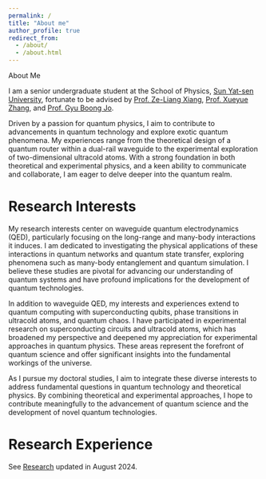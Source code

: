 ```yaml
---
permalink: /
title: "About me"
author_profile: true
redirect_from: 
  - /about/
  - /about.html
---
```


About Me

I am a senior undergraduate student at the School of Physics, [Sun Yat-sen University](https://www.sysu.edu.cn/sysuen/), fortunate to be advised by [Prof. Ze-Liang Xiang](https://scholar.google.com/citations?user=akB8u4sAAAAJ&hl=en&oi=ao), [Prof. Xueyue Zhang](https://xueyue-sherry-zhang.github.io/), and [Prof. Gyu Boong Jo](https://ultracold.ust.hk/group/pi-gyu-boong-jo-ph-d).

Driven by a passion for quantum physics, I aim to contribute to advancements in quantum technology and explore exotic quantum phenomena. My experiences range from the theoretical design of a quantum router within a dual-rail waveguide to the experimental exploration of two-dimensional ultracold atoms. With a strong foundation in both theoretical and experimental physics, and a keen ability to communicate and collaborate, I am eager to delve deeper into the quantum realm.

Research Interests
======

My research interests center on waveguide quantum electrodynamics (QED), particularly focusing on the long-range and many-body interactions it induces. I am dedicated to investigating the physical applications of these interactions in quantum networks and quantum state transfer, exploring phenomena such as many-body entanglement and quantum simulation. I believe these studies are pivotal for advancing our understanding of quantum systems and have profound implications for the development of quantum technologies.

In addition to waveguide QED, my interests and experiences extend to quantum computing with superconducting qubits, phase transitions in ultracold atoms, and quantum chaos. I have participated in experimental research on superconducting circuits and ultracold atoms, which has broadened my perspective and deepened my appreciation for experimental approaches in quantum physics. These areas represent the forefront of quantum science and offer significant insights into the fundamental workings of the universe.

As I pursue my doctoral studies, I aim to integrate these diverse interests to address fundamental questions in quantum technology and theoretical physics. By combining theoretical and experimental approaches, I hope to contribute meaningfully to the advancement of quantum science and the development of novel quantum technologies.

Research Experience
======

See [Research](https://ziyuhe404.github.io/Research/) updated in August 2024.

